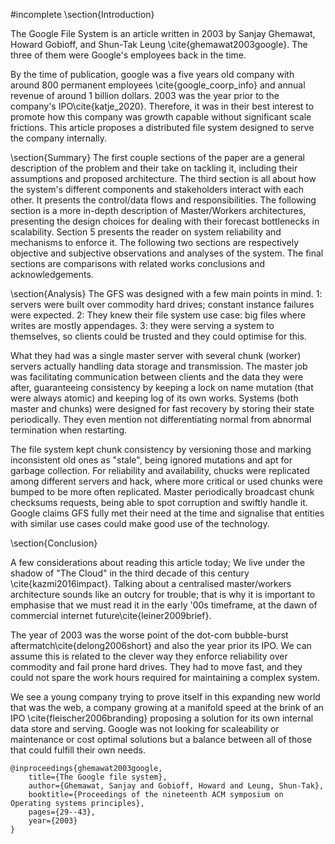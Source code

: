 #incomplete
\section{Introduction}

The Google File System is an article written in 2003 by Sanjay Ghemawat, Howard Gobioff, and Shun-Tak Leung \cite{ghemawat2003google}. The three of them were Google's employees back in the time.

By the time of publication, google was a five years old company with around 800 permanent employees \cite{google_coorp_info} and annual revenue of around 1 billion dollars. 2003 was the year prior to the company's IPO\cite{katje_2020}. Therefore, it was in their best interest to promote how this company was growth capable without significant scale frictions. This article proposes a distributed file system designed to serve the company internally.

\section{Summary} 
The first couple sections of the paper are a general description of the problem and their take on tackling it, including their assumptions and proposed architecture. The third section is all about how the system's different components and stakeholders interact with each other. It presents the control/data flows and responsibilities. The following section is a more in-depth description of Master/Workers architectures, presenting the design choices for dealing with their forecast bottlenecks in scalability. Section 5 presents the reader on system reliability and mechanisms to enforce it. The following two sections are respectively objective and subjective observations and analyses of the system. The final sections are comparisons with related works conclusions and acknowledgements. 


\section{Analysis}
The GFS was designed with a few main points in mind. 1: servers were built over commodity hard drives; constant instance failures were expected. 2: They knew their file system use case: big files where writes are mostly appendages. 3: they were serving a system to themselves, so clients could be trusted and they could optimise for this.

What they had was a single master server with several chunk (worker) servers actually handling data storage and transmission. The master job was facilitating communication between clients and the data they were after, guaranteeing consistency by keeping a lock on name mutation (that were always atomic) and keeping log of its own works. Systems (both master and chunks) were designed for fast recovery by storing their state periodically. They even mention not differentiating normal from abnormal termination when restarting.

The file system kept chunk consistency by versioning those and marking inconsistent old ones as "stale", being ignored mutations and apt for garbage collection. For reliability and availability, chucks were replicated among different servers and hack, where more critical or used chunks were bumped to be more often replicated. Master periodically broadcast chunk checksums requests, being able to spot corruption and swiftly handle it. Google claims GFS fully met their need at the time and signalise that entities with similar use cases could make good use of the technology.


\section{Conclusion}

A few considerations about reading this article today; We live under the shadow of "The Cloud" in the third decade of this century \cite{kazmi2016impact}. Talking about a centralised master/workers architecture sounds like an outcry for trouble; that is why it is important to emphasise that we must read it in the early '00s timeframe, at the dawn of commercial internet future\cite{leiner2009brief}.

The year of 2003 was the worse point of the dot-com bubble-burst aftermatch\cite{delong2006short} and also the year prior its IPO. We can assume this is related to the clever way they enforce reliability over commodity and fail prone hard drives. They had to move fast, and they could not spare the work hours required for maintaining a complex system.

We see a young company trying to prove itself in this expanding new world that was the web, a company growing at a manifold speed at the brink of an IPO \cite{fleischer2006branding} proposing a solution for its own internal data store and serving. Google was not looking for scaleability or maintenance or cost optimal solutions but a balance between all of those that could fulfill their own needs.

```
@inproceedings{ghemawat2003google,
    title={The Google file system},
    author={Ghemawat, Sanjay and Gobioff, Howard and Leung, Shun-Tak},
    booktitle={Proceedings of the nineteenth ACM symposium on Operating systems principles},
    pages={29--43},
    year={2003}
}
```